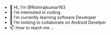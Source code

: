 - 👋 Hi, I’m @Rishirajkumar163
- 👀 I’m interested in coding
- 🌱 I’m currently learning software Developer
- 💞️ I’m looking to collaborate on Android Develper
- 📫 How to reach me ...

<!---
Rishirajkumar163/Rishirajkumar163 is a ✨ special ✨ repository because its `README.md` (this file) appears on your GitHub profile.
You can click the Preview link to take a look at your changes.
--->
